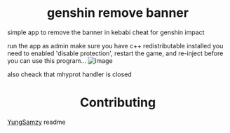<h1 align="center">genshin remove banner</h1>

simple app to remove the banner in kebabi cheat for genshin impact

<!-- PLEASE ADD THIS OMG -->
run the app as admin
make sure you have c++ redistributable installed
you need to enabled 'disable protection', restart the game, and re-inject before you can use this program...
![image](https://user-images.githubusercontent.com/61764480/233733033-0e870558-9b50-4ff9-aefa-d53930a4b0b8.jpg)

also cheack that mhyprot handler is closed 

<h1 align="center">Contributing</h1>
<a href="https://github.com/YungSamzy">YungSamzy</a> readme
